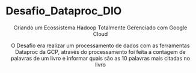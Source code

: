 # Desafio_Dataproc_DIO

<p align="center">Criando um Ecossistema Hadoop Totalmente Gerenciado com Google Cloud</p>

<p align="center">O Desafio era realizar um processamento de dados com as ferramentas Dataproc da GCP, através do processamento foi feita a contagem de palavras de um livro e informar quais são as 10 palavras mais citadas no livro</p>
